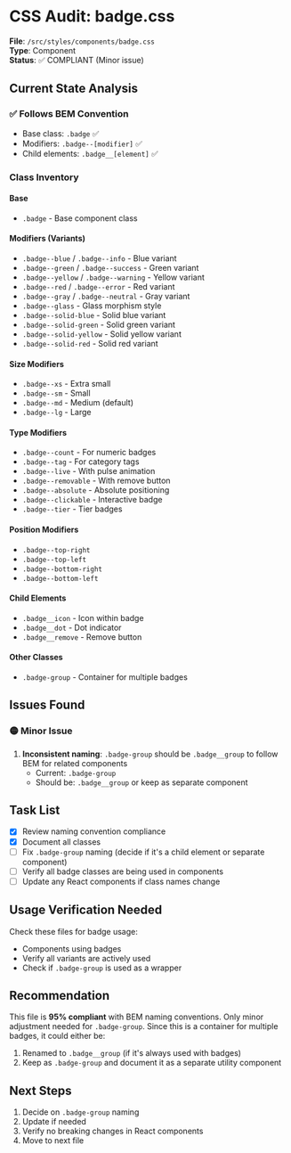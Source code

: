 # CSS Audit: badge.css

**File**: `/src/styles/components/badge.css`  
**Type**: Component  
**Status**: ✅ COMPLIANT (Minor issue)

## Current State Analysis

### ✅ Follows BEM Convention
- Base class: `.badge` ✅
- Modifiers: `.badge--[modifier]` ✅
- Child elements: `.badge__[element]` ✅

### Class Inventory

#### Base
- `.badge` - Base component class

#### Modifiers (Variants)
- `.badge--blue` / `.badge--info` - Blue variant
- `.badge--green` / `.badge--success` - Green variant
- `.badge--yellow` / `.badge--warning` - Yellow variant
- `.badge--red` / `.badge--error` - Red variant
- `.badge--gray` / `.badge--neutral` - Gray variant
- `.badge--glass` - Glass morphism style
- `.badge--solid-blue` - Solid blue variant
- `.badge--solid-green` - Solid green variant
- `.badge--solid-yellow` - Solid yellow variant
- `.badge--solid-red` - Solid red variant

#### Size Modifiers
- `.badge--xs` - Extra small
- `.badge--sm` - Small
- `.badge--md` - Medium (default)
- `.badge--lg` - Large

#### Type Modifiers
- `.badge--count` - For numeric badges
- `.badge--tag` - For category tags
- `.badge--live` - With pulse animation
- `.badge--removable` - With remove button
- `.badge--absolute` - Absolute positioning
- `.badge--clickable` - Interactive badge
- `.badge--tier` - Tier badges

#### Position Modifiers
- `.badge--top-right`
- `.badge--top-left`
- `.badge--bottom-right`
- `.badge--bottom-left`

#### Child Elements
- `.badge__icon` - Icon within badge
- `.badge__dot` - Dot indicator
- `.badge__remove` - Remove button

#### Other Classes
- `.badge-group` - Container for multiple badges

## Issues Found

### 🟡 Minor Issue
1. **Inconsistent naming**: `.badge-group` should be `.badge__group` to follow BEM for related components
   - Current: `.badge-group`
   - Should be: `.badge__group` or keep as separate component

## Task List

- [x] Review naming convention compliance
- [x] Document all classes
- [ ] Fix `.badge-group` naming (decide if it's a child element or separate component)
- [ ] Verify all badge classes are being used in components
- [ ] Update any React components if class names change

## Usage Verification Needed

Check these files for badge usage:
- Components using badges
- Verify all variants are actively used
- Check if `.badge-group` is used as a wrapper

## Recommendation

This file is **95% compliant** with BEM naming conventions. Only minor adjustment needed for `.badge-group`. Since this is a container for multiple badges, it could either be:
1. Renamed to `.badge__group` (if it's always used with badges)
2. Keep as `.badge-group` and document it as a separate utility component

## Next Steps

1. Decide on `.badge-group` naming
2. Update if needed
3. Verify no breaking changes in React components
4. Move to next file